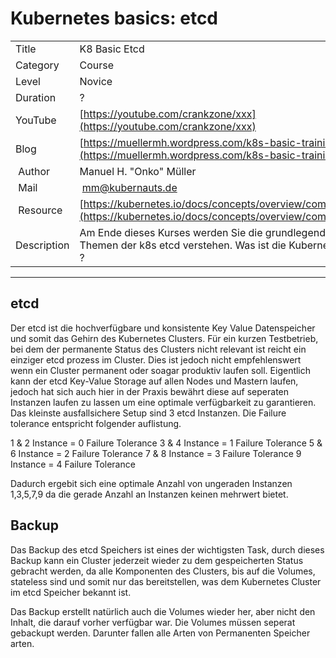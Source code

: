 # Kubernetes basics:  etcd

|||
|---|---|
| Title | K8 Basic Etcd |
| Category | Course |
| Level | Novice |
| Duration | ? |
| YouTube | [https://youtube.com/crankzone/xxx](https://youtube.com/crankzone/xxx) |
| Blog | [https://muellermh.wordpress.com/k8s-basic-training-etcd](https://muellermh.wordpress.com/k8s-basic-training-etcd)  |
| Author | Manuel H. "Onko" Müller |
| Mail | mm@kubernauts.de |
| Resource | [https://kubernetes.io/docs/concepts/overview/components/](https://kubernetes.io/docs/concepts/overview/components/) |
| Description | Am Ende dieses Kurses werden Sie die grundlegenden Themen der k8s etcd verstehen. Was ist die Kubernetes etcd ? |

---

## etcd

Der etcd ist die hochverfügbare und konsistente Key Value Datenspeicher und somit das Gehirn des Kubernetes Clusters. Für ein kurzen Testbetrieb, bei dem der permanente Status des Clusters nicht relevant ist reicht ein einziger etcd prozess im Cluster. Dies ist jedoch nicht empfehlenswert wenn ein Cluster permanent oder soagar produktiv laufen soll. Eigentlich kann der etcd Key-Value Storage auf allen Nodes und Mastern laufen, jedoch hat sich auch hier in der Praxis bewährt diese auf seperaten Instanzen laufen zu lassen um eine optimale verfügbarkeit zu garantieren. Das kleinste ausfallsichere Setup sind 3 etcd Instanzen. Die Failure tolerance entspricht folgender auflistung.

1 & 2 Instance = 0 Failure Tolerance
3 & 4 Instance = 1 Failure Tolerance
5 & 6 Instance = 2 Failure Tolerance
7 & 8 Instance = 3 Failure Tolerance
9     Instance = 4 Failure Tolerance

Dadurch ergebit sich eine optimale Anzahl von ungeraden Instanzen 1,3,5,7,9 da die gerade Anzahl an Instanzen keinen mehrwert bietet.

## Backup

Das Backup des etcd Speichers ist eines der wichtigsten Task, durch dieses Backup kann ein Cluster jederzeit wieder zu dem gespeicherten Status gebracht werden, da alle Komponenten des Clusters, bis auf die Volumes, stateless sind und somit nur das bereitstellen, was dem Kubernetes Cluster im etcd Speicher bekannt ist.

Das Backup erstellt natürlich auch die Volumes wieder her, aber nicht den Inhalt, die darauf vorher verfügbar war. Die Volumes müssen seperat gebackupt werden. Darunter fallen alle Arten von Permanenten Speicher arten.